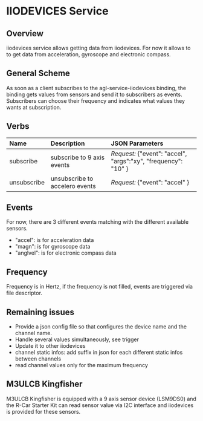 # IIODEVICES Service

## Overview

iiodevices service allows getting data from iiodevices. For now it allows to
to get data from acceleration, gyroscope and electronic compass.

## General Scheme

As soon as a client subscribes to the agl-service-iiodevices binding,
the binding gets values from sensors and send it to subscribers as events.
Subscribers can choose their frequency and indicates what values they wants at
subscription.

## Verbs

| Name               | Description                                 | JSON Parameters                                                   |
|:-------------------|:--------------------------------------------|:---------------------------------------------------------------   |
| subscribe          | subscribe to 9 axis events                  | *Request:* {"event": "accel", "args":"xy", "frequency": "10" }|
| unsubscribe        | unsubscribe to accelero events              | *Request:* {"event": "accel" } |

## Events

For now, there are 3 different events matching with the different available sensors.

* "accel": is for acceleration data
* "magn": is for gyroscope data
* "anglvel": is for electronic compass data

## Frequency

Frequency is in Hertz, if the frequency is not filled, events are triggered via file descriptor.

## Remaining issues

- Provide a json config file so that configures the device name and the channel name.
- Handle several values simultaneously, see trigger
- Update it to other iiodevices
- channel static infos: add suffix in json for each different static infos between channels
- read channel values only for the maximum frequency

## M3ULCB Kingfisher

M3ULCB Kingfisher is equipped with a 9 axis sensor device (LSM9DS0) and the R-Car Starter
Kit can read sensor value via I2C interface and iiodevices is provided for
these sensors.
